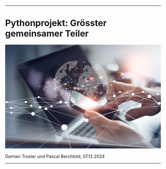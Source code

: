 
---
# Pythonprojekt: Grösster gemeinsamer Teiler
![Informatik.jpeg](Informatik.jpeg)

Damian Troxler und Pascal Berchtold, 07.12.2024

---
